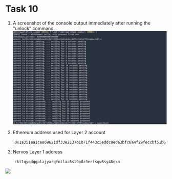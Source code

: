 # Task 10

1. A screenshot of the console output immediately after running the "unlock" command.
![](https://github.com/arnaudatcomet/nervos/blob/main/task-10/2-succeeded.png)

2. Ethereum address used for Layer 2 account
```
    0x1a351ea1ce869621df33e2137b1b71f443c5eddc9eda3bfc6a4f29feccbf51b6
```

3. Nervos Layer 1 address
```
    ckt1qyqdggalajyarqfntlaa5sl0p0z3ertsqw8sy48qkn
```
![](https://explorer.nervos.org/aggron/transaction/0x794630138da8dbeac81c3b74919ba21e94dc6e1d475574018f7916e66a248714)
